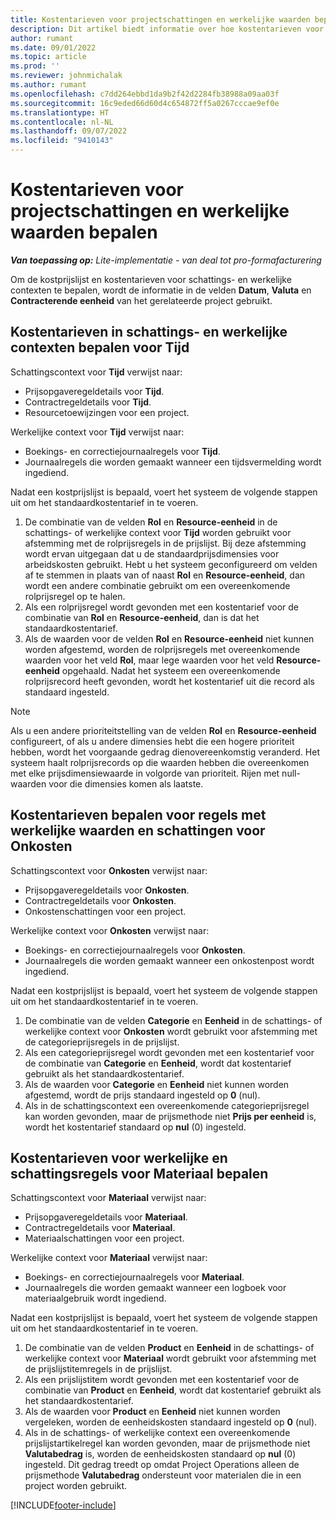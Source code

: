 ```yaml
---
title: Kostentarieven voor projectschattingen en werkelijke waarden bepalen
description: Dit artikel biedt informatie over hoe kostentarieven voor projectschattingen en werkelijke projectwaarden worden bepaald.
author: rumant
ms.date: 09/01/2022
ms.topic: article
ms.prod: ''
ms.reviewer: johnmichalak
ms.author: rumant
ms.openlocfilehash: c7dd264ebbd1da9b2f42d2284fb38988a09aa03f
ms.sourcegitcommit: 16c9eded66d60d4c654872ff5a0267cccae9ef0e
ms.translationtype: HT
ms.contentlocale: nl-NL
ms.lasthandoff: 09/07/2022
ms.locfileid: "9410143"
---
```

# <a name="determine-cost-rates-for-project-estimates-and-actuals"></a>Kostentarieven voor projectschattingen en werkelijke waarden bepalen

_**Van toepassing op:** Lite-implementatie - van deal tot pro-formafacturering_

Om de kostprijslijst en kostentarieven voor schattings- en werkelijke contexten te bepalen, wordt de informatie in de velden **Datum**, **Valuta** en **Contracterende eenheid** van het gerelateerde project gebruikt.

## <a name="determining-cost-rates-in-estimate-and-actual-contexts-for-time"></a>Kostentarieven in schattings- en werkelijke contexten bepalen voor Tijd

Schattingscontext voor **Tijd** verwijst naar:

- Prijsopgaveregeldetails voor **Tijd**.
- Contractregeldetails voor **Tijd**.
- Resourcetoewijzingen voor een project.

Werkelijke context voor **Tijd** verwijst naar:

- Boekings- en correctiejournaalregels voor **Tijd**.
- Journaalregels die worden gemaakt wanneer een tijdsvermelding wordt ingediend.

Nadat een kostprijslijst is bepaald, voert het systeem de volgende stappen uit om het standaardkostentarief in te voeren.

1. De combinatie van de velden **Rol** en **Resource-eenheid** in de schattings- of werkelijke context voor **Tijd** worden gebruikt voor afstemming met de rolprijsregels in de prijslijst. Bij deze afstemming wordt ervan uitgegaan dat u de standaardprijsdimensies voor arbeidskosten gebruikt. Hebt u het systeem geconfigureerd om velden af te stemmen in plaats van of naast **Rol** en **Resource-eenheid**, dan wordt een andere combinatie gebruikt om een overeenkomende rolprijsregel op te halen.
1. Als een rolprijsregel wordt gevonden met een kostentarief voor de combinatie van **Rol** en **Resource-eenheid**, dan is dat het standaardkostentarief.
1. Als de waarden voor de velden **Rol** en **Resource-eenheid** niet kunnen worden afgestemd, worden de rolprijsregels met overeenkomende waarden voor het veld **Rol**, maar lege waarden voor het veld **Resource-eenheid** opgehaald. Nadat het systeem een overeenkomende rolprijsrecord heeft gevonden, wordt het kostentarief uit die record als standaard ingesteld.

> [!NOTE]
> Als u een andere prioriteitstelling van de velden **Rol** en **Resource-eenheid** configureert, of als u andere dimensies hebt die een hogere prioriteit hebben, wordt het voorgaande gedrag dienovereenkomstig veranderd. Het systeem haalt rolprijsrecords op die waarden hebben die overeenkomen met elke prijsdimensiewaarde in volgorde van prioriteit. Rijen met null-waarden voor die dimensies komen als laatste.

## <a name="determining-cost-rates-on-actual-and-estimate-lines-for-expense"></a>Kostentarieven bepalen voor regels met werkelijke waarden en schattingen voor Onkosten

Schattingscontext voor **Onkosten** verwijst naar:

- Prijsopgaveregeldetails voor **Onkosten**.
- Contractregeldetails voor **Onkosten**.
- Onkostenschattingen voor een project.

Werkelijke context voor **Onkosten** verwijst naar:

- Boekings- en correctiejournaalregels voor **Onkosten**.
- Journaalregels die worden gemaakt wanneer een onkostenpost wordt ingediend.

Nadat een kostprijslijst is bepaald, voert het systeem de volgende stappen uit om het standaardkostentarief in te voeren.

1. De combinatie van de velden **Categorie** en **Eenheid** in de schattings- of werkelijke context voor **Onkosten** wordt gebruikt voor afstemming met de categorieprijsregels in de prijslijst.
1. Als een categorieprijsregel wordt gevonden met een kostentarief voor de combinatie van **Categorie** en **Eenheid**, wordt dat kostentarief gebruikt als het standaardkostentarief.
1. Als de waarden voor **Categorie** en **Eenheid** niet kunnen worden afgestemd, wordt de prijs standaard ingesteld op **0** (nul).
1. Als in de schattingscontext een overeenkomende categorieprijsregel kan worden gevonden, maar de prijsmethode niet **Prijs per eenheid** is, wordt het kostentarief standaard op **nul** (0) ingesteld.

## <a name="determining-cost-rates-on-actual-and-estimate-lines-for-material"></a>Kostentarieven voor werkelijke en schattingsregels voor Materiaal bepalen

Schattingscontext voor **Materiaal** verwijst naar:

- Prijsopgaveregeldetails voor **Materiaal**.
- Contractregeldetails voor **Materiaal**.
- Materiaalschattingen voor een project.

Werkelijke context voor **Materiaal** verwijst naar:

- Boekings- en correctiejournaalregels voor **Materiaal**.
- Journaalregels die worden gemaakt wanneer een logboek voor materiaalgebruik wordt ingediend.

Nadat een kostprijslijst is bepaald, voert het systeem de volgende stappen uit om het standaardkostentarief in te voeren.

1. De combinatie van de velden **Product** en **Eenheid** in de schattings- of werkelijke context voor **Materiaal** wordt gebruikt voor afstemming met de prijslijstitemregels in de prijslijst.
1. Als een prijslijstitem wordt gevonden met een kostentarief voor de combinatie van **Product** en **Eenheid**, wordt dat kostentarief gebruikt als het standaardkostentarief.
1. Als de waarden voor **Product** en **Eenheid** niet kunnen worden vergeleken, worden de eenheidskosten standaard ingesteld op **0** (nul).
1. Als in de schattings- of werkelijke context een overeenkomende prijslijstartikelregel kan worden gevonden, maar de prijsmethode niet **Valutabedrag** is, worden de eenheidskosten standaard op **nul** (0) ingesteld. Dit gedrag treedt op omdat Project Operations alleen de prijsmethode **Valutabedrag** ondersteunt voor materialen die in een project worden gebruikt.

[!INCLUDE[footer-include](../../includes/footer-banner.md)]
